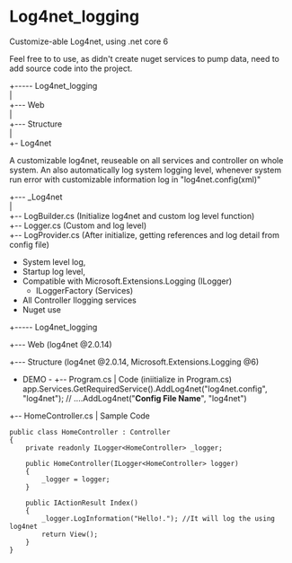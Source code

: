 # Log4net_logging
Customize-able Log4net, using .net core 6

Feel free to to use, as didn't create nuget services to pump data, need to add source code into the project.

+----- Log4net_logging  
  |  
  +--- Web  
  |  
  +--- Structure  
    |  
    +- Log4net  
    
    
A customizable log4net, reuseable on all services and controller on whole system.
An also automatically log system logging level, whenever system run error with customizable information log in "log4net.config(xml)"

  +--- _Log4net  
     |  
     +-- LogBuilder.cs (Initialize log4net and custom log level function)  
     +-- Logger.cs (Custom and log level)  
     +-- LogProvider.cs (After initialize, getting references and log detail from config file)  
   
- System level log,
- Startup log level,
- Compatible with Microsoft.Extensions.Logging (ILogger)
  - ILoggerFactory (Services)
- All Controller Ilogging services
- Nuget use

+----- Log4net_logging
  
  +--- Web (log4net @2.0.14)
  
  +--- Structure (log4net @2.0.14, Microsoft.Extensions.Logging @6)

- DEMO -
+-- Program.cs
 | Code (iniitialize in Program.cs)
app.Services.GetRequiredService<ILoggerFactory>().AddLog4net("log4net.config", "log4net"); // ....AddLog4net("__Config File Name__", "log4net")

+-- HomeController.cs
 | Sample Code
  
    public class HomeController : Controller
    {
        private readonly ILogger<HomeController> _logger;

        public HomeController(ILogger<HomeController> logger)
        {
            _logger = logger;
        }

        public IActionResult Index()
        {
            _logger.LogInformation("Hello!."); //It will log the using log4net
            return View();
        }
    }
